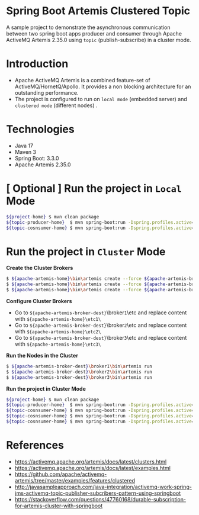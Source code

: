 # Spring Boot Artemis Clustered Topic
  A sample project to demonstrate the asynchronous communication between two spring boot apps producer and consumer through Apache ActiveMQ Artemis 2.35.0 using `topic` (publish-subscribe) in a cluster mode.

# Introduction
- Apache ActiveMQ Artemis is a combined feature-set of ActiveMQ/HornetQ/Apollo. It provides a non blocking architecture for an outstanding performance.
- The project is configured to run on `local mode` (embedded server) and `clustered mode`  (different nodes) .

# Technologies
- Java 17
- Maven 3
- Spring Boot: 3.3.0
- Apache Artemis 2.35.0

# [ Optional ]  Run the project in `Local` Mode

  ```sh
${project-home} $ mvn clean package
${topic-producer-home}  $ mvn spring-boot:run -Dspring.profiles.active=local
${topic-cosnsumer-home} $ mvn spring-boot:run -Dspring.profiles.active=local
```

# Run the project in `Cluster` Mode


**Create the Cluster Brokers**

```sh
$ ${apache-artemis-home}\bin\artemis create --force ${apache-artemis-broker-dest}\broker1
$ ${apache-artemis-home}\bin\artemis create --force ${apache-artemis-broker-dest}\broker2
$ ${apache-artemis-home}\bin\artemis create --force ${apache-artemis-broker-dest}\broker3
```

**Configure Cluster Brokers**
  - Go to `${apache-artemis-broker-dest}`\broker`1`\etc and replace content with `${apache-artemis-home}\etc1\`
  - Go to `${apache-artemis-broker-dest}`\broker`2`\etc and replace content with `${apache-artemis-home}\etc2\`
  - Go to `${apache-artemis-broker-dest}`\broker`3`\etc and replace content with `${apache-artemis-home}\etc3\`
  
**Run the Nodes in the Cluster**
```sh
$ ${apache-artemis-broker-dest}\broker1\bin\artemis run
$ ${apache-artemis-broker-dest}\broker2\bin\artemis run
$ ${apache-artemis-broker-dest}\broker3\bin\artemis run
```

**Run the project in Cluster Mode**
  
  ```sh
${project-home} $ mvn clean package
${topic-producer-home}  $ mvn spring-boot:run -Dspring.profiles.active=clustered-queue
${topic-cosnsumer-home} $ mvn spring-boot:run -Dspring.profiles.active=node1
${topic-cosnsumer-home} $ mvn spring-boot:run -Dspring.profiles.active=node2
${topic-cosnsumer-home} $ mvn spring-boot:run -Dspring.profiles.active=node3
```


# References

- https://activemq.apache.org/artemis/docs/latest/clusters.html
- https://activemq.apache.org/artemis/docs/latest/examples.html
- https://github.com/apache/activemq-artemis/tree/master/examples/features/clustered
- http://javasampleapproach.com/java-integration/activemq-work-spring-jms-activemq-topic-publisher-subcribers-pattern-using-springboot
- https://stackoverflow.com/questions/47760168/durable-subscription-for-artemis-cluster-with-springboot

